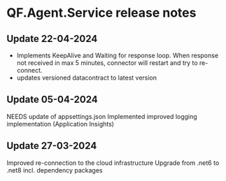 # QF.Agent.Service release notes

## Update 22-04-2024
* Implements KeepAlive and Waiting for response loop.
    When response not received in max 5 minutes, connector will restart and try to re-connect.
* updates versioned datacontract to latest version 

## Update 05-04-2024
NEEDS update of appsettings.json
Implemented improved logging implementation (Application Insights)

## Update 27-03-2024
Improved re-connection to the cloud infrastructure
Upgrade from .net6 to .net8 incl. dependency packages
